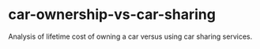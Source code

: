 # car-ownership-vs-car-sharing
Analysis of lifetime cost of owning a car versus using car sharing services.
